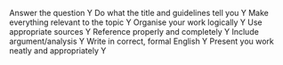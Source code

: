 Answer the question Y
Do what the title and guidelines tell you Y
Make everything relevant to the topic Y
Organise your work logically Y
Use appropriate sources Y
Reference properly and completely Y
Include argument/analysis Y
Write in correct, formal English Y
Present you work neatly and appropriately Y